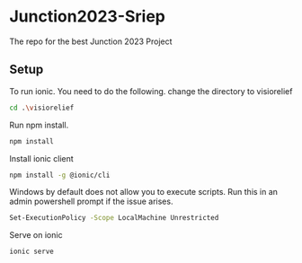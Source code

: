 # Junction2023-Sriep

The repo for the best Junction 2023 Project


## Setup
To run ionic. You need to do the following.
change the directory to visiorelief
```bash
cd .\visiorelief
```
Run npm install.
```bash
npm install
```
Install ionic client
```bash
npm install -g @ionic/cli
```
Windows by default does not allow you to execute scripts. Run this in an admin powershell prompt if the issue arises.
```bash
Set-ExecutionPolicy -Scope LocalMachine Unrestricted
```
Serve on ionic
```bash
ionic serve
```

